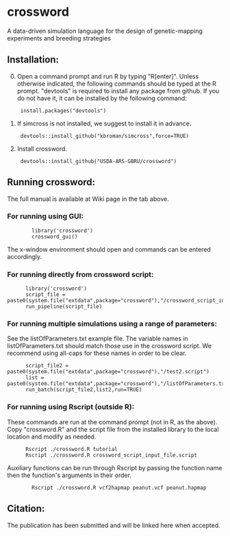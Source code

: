 # crossword
A data-driven simulation language for the design of genetic-mapping experiments and breeding strategies

## Installation:
0. Open a command prompt and run R by typing "R[enter]".  Unless otherwise indicated, the following commands should be typed at the R prompt. "devtools" is required to install any package from github. If you do not have it, it can be installed by the following command:

        install.packages("devtools")

1. If simcross is not installed, we suggest to install it in advance.  
    
        devtools::install_github("kbroman/simcross",force=TRUE)

2. Install crossword.         
    
        devtools::install_github("USDA-ARS-GBRU/crossword")

## Running crossword:

The full manual is available at Wiki page in the tab above.

### For running using GUI:
            
            library('crossword')
            crossword_gui()
           
The x-window environment should open and commands can be entered accordingly.

### For running directly from crossword script:
  
          library('crossword')
          script_file = paste0(system.file("extdata",package="crossword"),"/crossword_script_input_file.script")
          run_pipeline(script_file)

### For running multiple simulations using a range of parameters:

See the listOfParameters.txt example file.  The variable names in listOfParameters.txt should match those use in the crossword script.  We recommend using all-caps for these names in order to be clear.

          script_file2 = paste0(system.file("extdata",package="crossword"),"/test2.script")
          list = paste0(system.file("extdata",package="crossword"),"/listOfParameters.txt")
          run_batch(script_file2,list2,run=TRUE)

### For running using Rscript (outside R):

These commands are run at the command prompt (not in R, as the above).  Copy "crossword.R" and the script file from the installed library to the local location and modify as needed.
          
          Rscript ./crossword.R tutorial
          Rscript ./crossword.R crossword_script_input_file.script

Auxiliary functions can be run through Rscript by passing the function name then the function's arguments in their order.
            
            Rscript ./crossword.R vcf2hapmap peanut.vcf peanut.hapmap

## Citation: 
The publication has been submitted and will be linked here when accepted.
